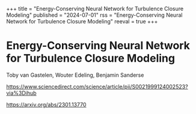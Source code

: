 +++
title = "Energy-Conserving Neural Network for Turbulence Closure Modeling"
published = "2024-07-01"
rss = "Energy-Conserving Neural Network for Turbulence Closure Modeling"
reeval = true
+++

# Energy-Conserving Neural Network for Turbulence Closure Modeling

Toby van Gastelen, Wouter Edeling, Benjamin Sanderse

<https://www.sciencedirect.com/science/article/pii/S0021999124002523?via%3Dihub>

<https://arxiv.org/abs/2301.13770>